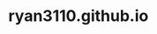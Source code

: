 # ryan3110.github.io

<html>
<head>     
<script src="https://maps.google.com/maps/api/js?key=AIzaSyBti8vtXyYggEG4hkLi6T1rjnL6KqW00UE">
  var cur = 0;
var locations = [
    [
        "Harry Hickman Building",
        48.463761,
         -123.314096
    ],
    
    [
    		"Cornett Building",
        48.463910,
        -123.312916
    ],
    
    [
    		"Cunningham Building",
        48.462306,
        -123.312138
    ]
]

    var map = new google.maps.Map(document.getElementById('map'), {
      zoom: 15,
      center: new google.maps.LatLng(48.463649,  -123.311951),
      mapTypeId: google.maps.MapTypeId.ROADMAP
    });

    var infowindow = new google.maps.InfoWindow();

    var marker, i;

    for (i = 0; i < locations.length; i++) {  
      marker = new google.maps.Marker({
        position: new google.maps.LatLng(locations[i][1], locations[i][2]),
        map: map
      });

      google.maps.event.addListener(marker, 'click', (function(marker, i) {
        return function() {
          infowindow.setContent(locations[i][0] + "  " + locations [i][1]
          + "  " + locations [i][2] + " " + cur);
          cur++;
          infowindow.open(map, marker);
        }
      })(marker, i));
    }
    
 
  
  </script>
  </head>
  <div>
  <div id="map" style="width: 500px; height: 400px;"></div>
</div>
  </html>
